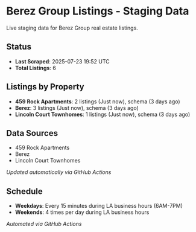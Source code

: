 # Berez Group Listings - Staging Data

Live staging data for Berez Group real estate listings.

## Status

- **Last Scraped**: 2025-07-23 19:52 UTC
- **Total Listings**: 6

## Listings by Property

- **459 Rock Apartments**: 2 listings (Just now), schema (3 days ago)
- **Berez**: 3 listings (Just now), schema (3 days ago)
- **Lincoln Court Townhomes**: 1 listings (Just now), schema (3 days ago)

## Data Sources

- 459 Rock Apartments
- Berez
- Lincoln Court Townhomes

*Updated automatically via GitHub Actions*

## Schedule

- **Weekdays**: Every 15 minutes during LA business hours (6AM-7PM)
- **Weekends**: 4 times per day during LA business hours

*Automated via GitHub Actions*
